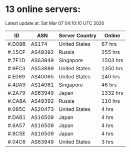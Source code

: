 # 13 online servers:

Latest update at: Sat Mar 07 04:10:10 UTC 2020

| ID | ASN | Server Country | Online |
| -- | --- | -------------- | ------ |
| #.D09B | AS174 | United States | 67 hrs |
| #.15CF | AS49392 | Russia | 255 hrs |
| #.7F1D | AS63949 | Singapore | 1503 hrs |
| #.9FC3 | AS53889 | United States | 1350 hrs |
| #.E069 | AS40065 | United States | 240 hrs |
| #.4DA9 | AS14061 | Singapore | 46 hrs |
| #.2A79 | AS63949 | Japan | 1332 hrs |
| #.CA8A | AS49392 | Russia | 110 hrs |
| #.085C | AS20473 | United States | 4 hrs |
| #.DAB1 | AS16509 | Japan | 4 hrs |
| #.6A57 | AS16509 | Japan | 4 hrs |
| #.8C5E | AS16509 | Japan | 4 hrs |
| #.04C6 | AS63949 | United States | 3 hrs |

